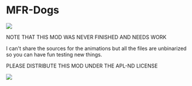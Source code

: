 # MFR-Dogs

<img src="[https://cdn.discordapp.com/attachments/1064738952248045588/1064738952596168724/1VvZ9ab_-_Imgur.gif?ex=658a3fec&is=6577caec&hm=4deb17b868b8f16b27750c42a0417642ee06438e909b0a874dc69c273033d327&](https://cdn.discordapp.com/attachments/354734904988139523/1048146948328267836/dog_idap.jpg)">

NOTE THAT THIS MOD WAS NEVER FINISHED AND NEEDS WORK

I can't share the sources for the animations but all the files are unbinarized so you can have fun testing new things.

PLEASE DISTRIBUTE THIS MOD UNDER THE APL-ND LICENSE

<img src="https://data.bistudio.com/images/license/APL-ND.png">
